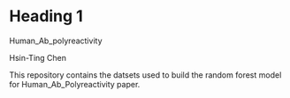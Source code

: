 # Heading 1
Human_Ab_polyreactivity

Hsin-Ting Chen

This repository contains the datsets used to build the random forest model for Human_Ab_Polyreactivity paper.

